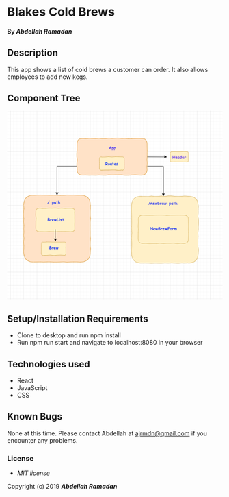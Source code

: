 # Blakes Cold Brews

#### By _Abdellah Ramadan_

## Description

This app shows a list of cold brews a customer can order. It also allows employees to add new kegs.

## Component Tree
![Component Tree](src/assets/images/Component-Tree.png)

## Setup/Installation Requirements

* Clone to desktop and run npm install
* Run npm run start and navigate to localhost:8080 in your browser

## Technologies used

* React
* JavaScript
* CSS


## Known Bugs

None at this time. Please contact Abdellah at ajrmdn@gmail.com if you encounter any problems.

### License

* _MIT license_

Copyright (c) 2019 **_Abdellah Ramadan_**
